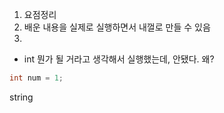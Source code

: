 1. 요점정리
2. 배운 내용을 실제로 실행하면서 내껄로 만들 수 있음
3. 
- int
		뭔가 될 거라고 생각해서 실행했는데, 안됐다. 왜?
```c
int num = 1;
```
string
